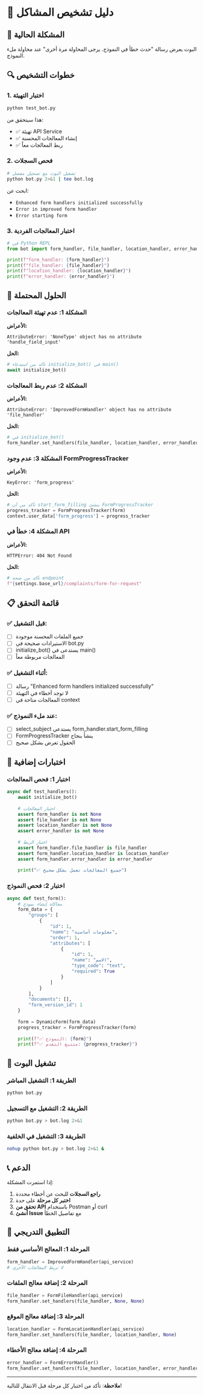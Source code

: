 # 🐛 دليل تشخيص المشاكل

## 🚨 المشكلة الحالية

البوت يعرض رسالة "حدث خطأ في النموذج. يرجى المحاولة مرة أخرى" عند محاولة ملء النموذج.

## 🔍 خطوات التشخيص

### **1. اختبار التهيئة**

```bash
python test_bot.py
```

هذا سيتحقق من:
- ✅ تهيئة API Service
- ✅ إنشاء المعالجات المحسنة
- ✅ ربط المعالجات معاً

### **2. فحص السجلات**

```bash
# تشغيل البوت مع تسجيل مفصل
python bot.py 2>&1 | tee bot.log
```

ابحث عن:
- `Enhanced form handlers initialized successfully`
- `Error in improved form handler`
- `Error starting form`

### **3. اختبار المعالجات الفردية**

```python
# في Python REPL
from bot import form_handler, file_handler, location_handler, error_handler

print(f"form_handler: {form_handler}")
print(f"file_handler: {file_handler}")
print(f"location_handler: {location_handler}")
print(f"error_handler: {error_handler}")
```

## 🔧 الحلول المحتملة

### **المشكلة 1: عدم تهيئة المعالجات**

**الأعراض:**
```
AttributeError: 'NoneType' object has no attribute 'handle_field_input'
```

**الحل:**
```python
# تأكد من استدعاء initialize_bot() في main()
await initialize_bot()
```

### **المشكلة 2: عدم ربط المعالجات**

**الأعراض:**
```
AttributeError: 'ImprovedFormHandler' object has no attribute 'file_handler'
```

**الحل:**
```python
# في initialize_bot()
form_handler.set_handlers(file_handler, location_handler, error_handler)
```

### **المشكلة 3: عدم وجود FormProgressTracker**

**الأعراض:**
```
KeyError: 'form_progress'
```

**الحل:**
```python
# تأكد من أن start_form_filling ينشئ FormProgressTracker
progress_tracker = FormProgressTracker(form)
context.user_data['form_progress'] = progress_tracker
```

### **المشكلة 4: خطأ في API**

**الأعراض:**
```
HTTPError: 404 Not Found
```

**الحل:**
```python
# تأكد من صحة endpoint
f"{settings.base_url}/complaints/form-for-request"
```

## 📋 قائمة التحقق

### **✅ قبل التشغيل:**
- [ ] جميع الملفات المحسنة موجودة
- [ ] الاستيرادات صحيحة في bot.py
- [ ] initialize_bot() يستدعى في main()
- [ ] المعالجات مربوطة معاً

### **✅ أثناء التشغيل:**
- [ ] رسالة "Enhanced form handlers initialized successfully"
- [ ] لا توجد أخطاء في التهيئة
- [ ] المعالجات متاحة في context

### **✅ عند ملء النموذج:**
- [ ] select_subject يستدعي form_handler.start_form_filling
- [ ] FormProgressTracker ينشأ بنجاح
- [ ] الحقول تعرض بشكل صحيح

## 🧪 اختبارات إضافية

### **اختبار 1: فحص المعالجات**

```python
async def test_handlers():
    await initialize_bot()
    
    # اختبار المعالجات
    assert form_handler is not None
    assert file_handler is not None
    assert location_handler is not None
    assert error_handler is not None
    
    # اختبار الربط
    assert form_handler.file_handler is file_handler
    assert form_handler.location_handler is location_handler
    assert form_handler.error_handler is error_handler
    
    print("✅ جميع المعالجات تعمل بشكل صحيح")
```

### **اختبار 2: فحص النموذج**

```python
async def test_form():
    # محاكاة إنشاء نموذج
    form_data = {
        "groups": [
            {
                "id": 1,
                "name": "معلومات أساسية",
                "order": 1,
                "attributes": [
                    {
                        "id": 1,
                        "name": "الاسم",
                        "type_code": "text",
                        "required": True
                    }
                ]
            }
        ],
        "documents": [],
        "form_version_id": 1
    }
    
    form = DynamicForm(form_data)
    progress_tracker = FormProgressTracker(form)
    
    print(f"✅ النموذج: {form}")
    print(f"✅ متتبع التقدم: {progress_tracker}")
```

## 🚀 تشغيل البوت

### **الطريقة 1: التشغيل المباشر**

```bash
python bot.py
```

### **الطريقة 2: التشغيل مع التسجيل**

```bash
python bot.py > bot.log 2>&1
```

### **الطريقة 3: التشغيل في الخلفية**

```bash
nohup python bot.py > bot.log 2>&1 &
```

## 📞 الدعم

إذا استمرت المشكلة:

1. **راجع السجلات** للبحث عن أخطاء محددة
2. **اختبر كل مرحلة** على حدة
3. **تحقق من API** باستخدام Postman أو curl
4. **أنشئ Issue** مع تفاصيل الخطأ

## 🔄 التطبيق التدريجي

### **المرحلة 1: المعالج الأساسي فقط**
```python
form_handler = ImprovedFormHandler(api_service)
# لا تربط المعالجات الأخرى
```

### **المرحلة 2: إضافة معالج الملفات**
```python
file_handler = FormFileHandler(api_service)
form_handler.set_handlers(file_handler, None, None)
```

### **المرحلة 3: إضافة معالج الموقع**
```python
location_handler = FormLocationHandler(api_service)
form_handler.set_handlers(file_handler, location_handler, None)
```

### **المرحلة 4: إضافة معالج الأخطاء**
```python
error_handler = FormErrorHandler()
form_handler.set_handlers(file_handler, location_handler, error_handler)
```

---

**ملاحظة**: تأكد من اختبار كل مرحلة قبل الانتقال للتالية!